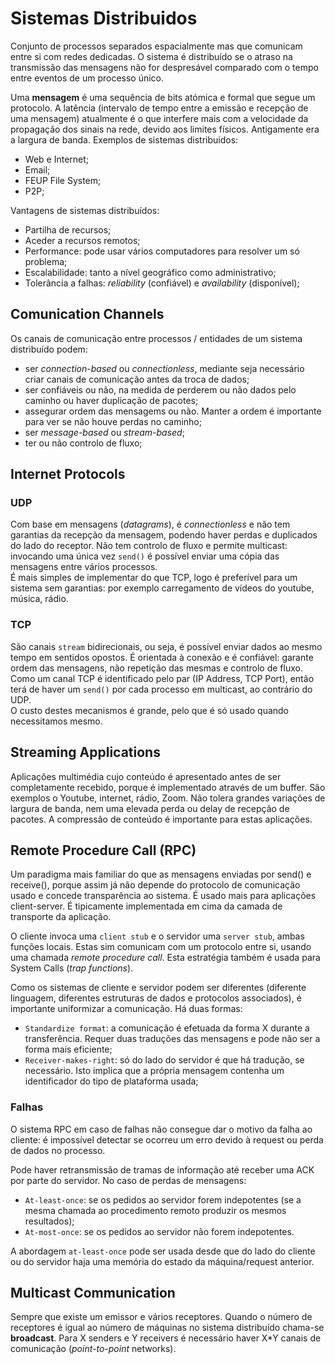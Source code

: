 # Sistemas Distribuidos

Conjunto de processos separados espacialmente mas que comunicam entre si com redes dedicadas. O sistema é distribuído se o atraso na transmissão das mensagens não for despresável comparado com o tempo entre eventos de um processo único.

Uma **mensagem** é uma sequência de bits atómica e formal que segue um protocolo. A latência (intervalo de tempo entre a emissão e recepção de uma mensagem) atualmente é o que interfere mais com a velocidade da propagação dos sinais na rede, devido aos limites físicos. Antigamente era a largura de banda. Exemplos de sistemas distribuidos:

- Web e Internet;
- Email;
- FEUP File System;
- P2P;

Vantagens de sistemas distribuídos:

- Partilha de recursos;
- Aceder a recursos remotos;
- Performance: pode usar vários computadores para resolver um só problema;
- Escalabilidade: tanto a nível geográfico como administrativo;
- Tolerância a falhas: *reliability* (confiável) e *availability* (disponível);

## Comunication Channels

Os canais de comunicação entre processos / entidades de um sistema distribuído podem:
- ser *connection-based* ou *connectionless*, mediante seja necessário criar canais de comunicação antes da troca de dados;
- ser confiáveis ou não, na medida de perderem ou não dados pelo caminho ou haver duplicação de pacotes;
- assegurar ordem das mensagems ou não. Manter a ordem é importante para ver se não houve perdas no caminho;
- ser *message-based* ou *stream-based*;
- ter ou não controlo de fluxo;

## Internet Protocols

### UDP

Com base em mensagens (*datagrams*), é *connectionless* e não tem garantias da recepção da mensagem, podendo haver perdas e duplicados do lado do receptor. Não tem controlo de fluxo e permite multicast: invocando uma única vez `send()` é possível enviar uma cópia das mensagens entre vários processos. <br>
É mais simples de implementar do que TCP, logo é preferível para um sistema sem garantias: por exemplo carregamento de vídeos do youtube, música, rádio.

### TCP

São canais `stream` bidirecionais, ou seja, é possível enviar dados ao mesmo tempo em sentidos opostos. É orientada à conexão e é confiável: garante ordem das mensagens, não repetição das mesmas e controlo de fluxo. Como um canal TCP é identificado pelo par (IP Address, TCP Port), então terá de haver um `send()` por cada processo em multicast, ao contrário do UDP. <br>
O custo destes mecanismos é grande, pelo que é só usado quando necessitamos mesmo.

## Streaming Applications

Aplicações multimédia cujo conteúdo é apresentado antes de ser completamente recebido, porque é implementado através de um buffer. São exemplos o Youtube, internet, rádio, Zoom. Não tolera grandes variações de largura de banda, nem uma elevada perda ou delay de recepção de pacotes. A compressão de conteúdo é importante para estas aplicações. 

## Remote Procedure Call (RPC)

Um paradigma mais familiar do que as mensagens enviadas por send() e receive(), porque assim já não depende do protocolo de comunicação usado e concede transparência ao sistema. É usado mais para aplicações client-server. É tipicamente implementada em cima da camada de transporte da aplicação.

O cliente invoca uma `client stub` e o servidor uma `server stub`, ambas funções locais. Estas sim comunicam com um protocolo entre si, usando uma chamada *remote procedure call*. Esta estratégia também é usada para System Calls (*trap functions*).

Como os sistemas de cliente e servidor podem ser diferentes (diferente linguagem, diferentes estruturas de dados e protocolos associados), é importante uniformizar a comunicação. Há duas formas:
- `Standardize format`: a comunicação é efetuada da forma X durante a transferência. Requer duas traduções das mensagens e pode não ser a forma mais eficiente;
- `Receiver-makes-right`: só do lado do servidor é que há tradução, se necessário. Isto implica que a própria mensagem contenha um identificador do tipo de plataforma usada;

### Falhas

O sistema RPC em caso de falhas não consegue dar o motivo da falha ao cliente: é impossível detectar se ocorreu um erro devido à request ou perda de dados no processo. 

Pode haver retransmissão de tramas de informação até receber uma ACK por parte do servidor. No caso de perdas de mensagens:

- `At-least-once`: se os pedidos ao servidor forem indepotentes (se a mesma chamada ao procedimento remoto produzir os mesmos resultados);
- `At-most-once`: se os pedidos ao servidor não forem indepotentes.

A abordagem `at-least-once` pode ser usada desde que do lado do cliente ou do servidor haja uma memória do estado da máquina/request anterior.

## Multicast Communication

Sempre que existe um emissor e vários receptores. Quando o número de receptores é igual ao número de máquinas no sistema distribuído chama-se **broadcast**. Para X senders e Y receivers é necessário haver X\*Y canais de comunicação (*point-to-point* networks).

